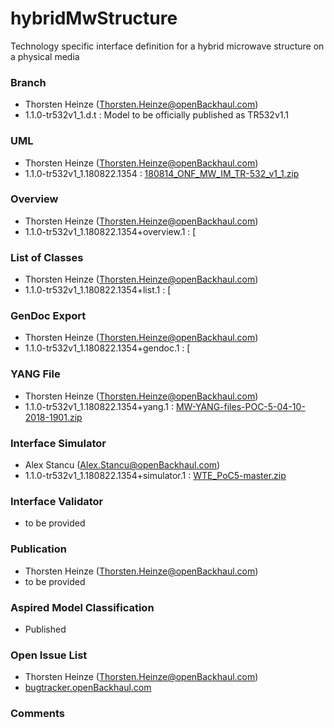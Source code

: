 # hybridMwStructure
Technology specific interface definition for a hybrid microwave structure on a physical media 

### Branch
- Thorsten Heinze (Thorsten.Heinze@openBackhaul.com)
- 1.1.0-tr532v1_1.d.t : Model to be officially published as TR532v1.1

### UML
- Thorsten Heinze (Thorsten.Heinze@openBackhaul.com)
- 1.1.0-tr532v1_1.180822.1354 : [180814_ONF_MW_IM_TR-532_v1_1.zip](./180814_ONF_MW_IM_TR-532_v1_1.zip)

### Overview 
- Thorsten Heinze (Thorsten.Heinze@openBackhaul.com)
- 1.1.0-tr532v1_1.180822.1354+overview.1 : [

### List of Classes
- Thorsten Heinze (Thorsten.Heinze@openBackhaul.com)
- 1.1.0-tr532v1_1.180822.1354+list.1 : [

### GenDoc Export
- Thorsten Heinze (Thorsten.Heinze@openBackhaul.com)
- 1.1.0-tr532v1_1.180822.1354+gendoc.1 : [

### YANG File
- Thorsten Heinze (Thorsten.Heinze@openBackhaul.com)
- 1.1.0-tr532v1_1.180822.1354+yang.1 : [MW-YANG-files-POC-5-04-10-2018-1901.zip](./MW-YANG-files-POC-5-04-10-2018-1901.zip)

### Interface Simulator
- Alex Stancu (Alex.Stancu@openBackhaul.com)
- 1.1.0-tr532v1_1.180822.1354+simulator.1 : [WTE_PoC5-master.zip](./WTE_PoC5-master.zip)

### Interface Validator
- to be provided

### Publication
- Thorsten Heinze (Thorsten.Heinze@openBackhaul.com)
- to be provided

### Aspired Model Classification
- Published

### Open Issue List
- Thorsten Heinze (Thorsten.Heinze@openBackhaul.com)
- [bugtracker.openBackhaul.com](https://bugtracker.openBackhaul.com)

### Comments
